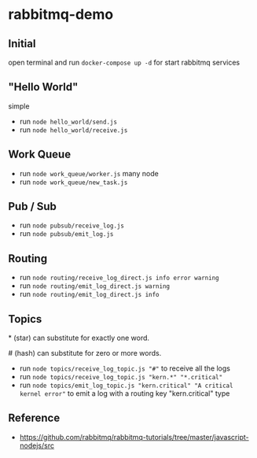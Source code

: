 # rabbitmq-demo

## Initial

open terminal and run `docker-compose up -d` for start rabbitmq services

## "Hello World"

simple

- run `node hello_world/send.js`
- run `node hello_world/receive.js`

## Work Queue

- run `node work_queue/worker.js` many node
- run `node work_queue/new_task.js`

## Pub / Sub

- run `node pubsub/receive_log.js`
- run `node pubsub/emit_log.js`

## Routing

- run `node routing/receive_log_direct.js info error warning`
- run `node routing/emit_log_direct.js warning`
- run `node routing/emit_log_direct.js info`

## Topics

\* (star) can substitute for exactly one word.

\# (hash) can substitute for zero or more words.

- run `node topics/receive_log_topic.js "#"` to receive all the logs
- run `node topics/receive_log_topic.js "kern.*" "*.critical"`
- run `node topics/emit_log_topic.js "kern.critical" "A critical kernel error"` to emit a log with a routing key "kern.critical" type

## Reference

- <https://github.com/rabbitmq/rabbitmq-tutorials/tree/master/javascript-nodejs/src>